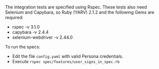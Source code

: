 
The integration tests are specified using Rspec.
These tests also need Selenium and Capybara, so Ruby (YARV) 2.1.2 and 
the following Gems are required:
 * rspec -v 3.1.0
 * capybara -v 2.4.4
 * selenium-webdriver -v 2.44.0
 
  

To run the specs:  
 * Edit the file `config.yaml` with valid Persona credentials.
 * Execute `rspec spec/features/user_signs_in_spec.rb`

